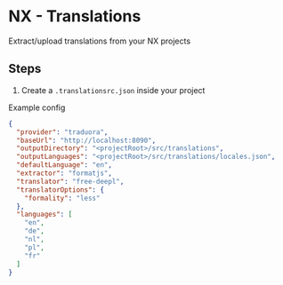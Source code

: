 # NX - Translations

Extract/upload translations from your NX projects

## Steps

1. Create a `.translationsrc.json` inside your project

Example config

```json
{
  "provider": "traduora",
  "baseUrl": "http://localhost:8090",
  "outputDirectory": "<projectRoot>/src/translations",
  "outputLanguages": "<projectRoot>/src/translations/locales.json",
  "defaultLanguage": "en",
  "extractor": "formatjs",
  "translator": "free-deepl",
  "translatorOptions": {
    "formality": "less"
  },
  "languages": [
    "en",
    "de",
    "nl",
    "pl",
    "fr"
  ]
}
```
